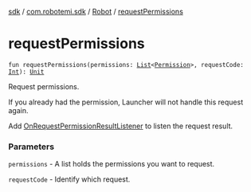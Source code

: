[sdk](../../index.md) / [com.robotemi.sdk](../index.md) / [Robot](index.md) / [requestPermissions](./request-permissions.md)

# requestPermissions

`fun requestPermissions(permissions: `[`List`](https://kotlinlang.org/api/latest/jvm/stdlib/kotlin.collections/-list/index.html)`<`[`Permission`](../../com.robotemi.sdk.permission/-permission/index.md)`>, requestCode: `[`Int`](https://kotlinlang.org/api/latest/jvm/stdlib/kotlin/-int/index.html)`): `[`Unit`](https://kotlinlang.org/api/latest/jvm/stdlib/kotlin/-unit/index.html)

Request permissions.

If you already had the permission, Launcher will not handle this request again.

Add [OnRequestPermissionResultListener](../../com.robotemi.sdk.permission/-on-request-permission-result-listener/index.md) to listen the request result.

### Parameters

`permissions` - A list holds the permissions you want to request.

`requestCode` - Identify which request.